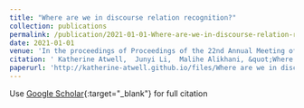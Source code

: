 ```yaml
---
title: "Where are we in discourse relation recognition?"
collection: publications
permalink: /publication/2021-01-01-Where-are-we-in-discourse-relation-recognition
date: 2021-01-01
venue: 'In the proceedings of Proceedings of the 22nd Annual Meeting of the Special Interest Group on Discourse and Dialogue'
citation: ' Katherine Atwell,  Junyi Li,  Malihe Alikhani, &quot;Where are we in discourse relation recognition?.&quot; In the proceedings of Proceedings of the 22nd Annual Meeting of the Special Interest Group on Discourse and Dialogue, 2021.'
paperurl: 'http://katherine-atwell.github.io/files/Where are we in discourse relation recognition_.pdf'
---
```

Use [Google Scholar](https://scholar.google.com/scholar?q=Where+are+we+in+discourse+relation+recognition?){:target="_blank"} for full citation